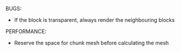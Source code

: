 BUGS:
- If the block is transparent, always render the neighbouring blocks

PERFORMANCE:
- Reserve the space for chunk mesh before calculating the mesh
